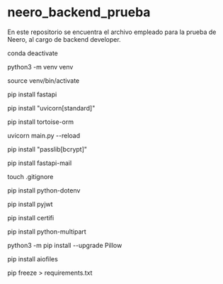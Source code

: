 # neero_backend_prueba
En este repositorio se encuentra el archivo empleado para la prueba de Neero, al cargo de backend developer.


conda deactivate

python3 -m venv venv

source venv/bin/activate

pip install fastapi

pip install "uvicorn[standard]"

pip install tortoise-orm

uvicorn main.py --reload

pip install "passlib[bcrypt]"

pip install fastapi-mail

touch .gitignore

pip install python-dotenv

pip install pyjwt

pip install certifi

pip install python-multipart

python3 -m pip install --upgrade Pillow

pip install aiofiles

pip freeze > requirements.txt
